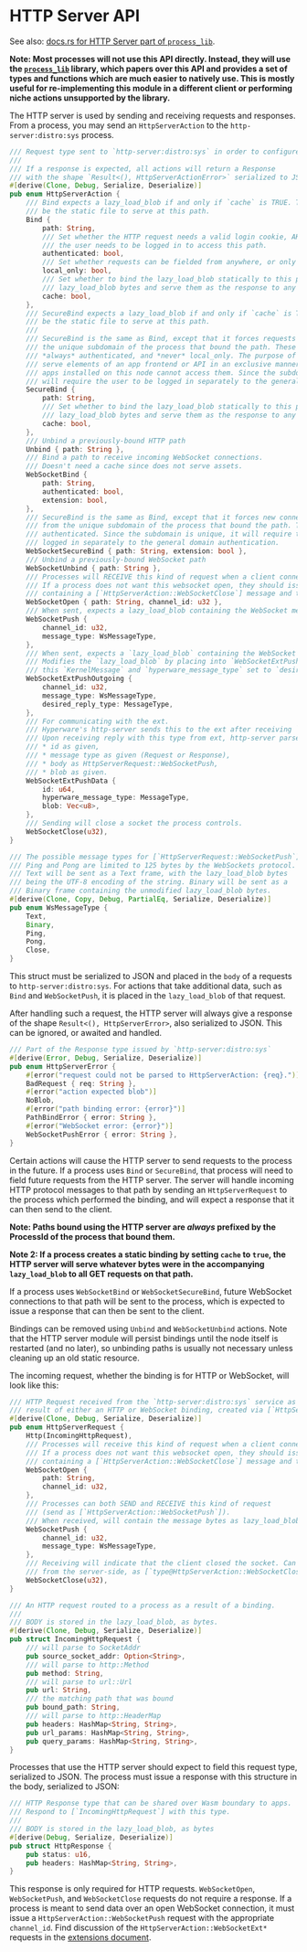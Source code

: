 # HTTP Server API

See also: [docs.rs for HTTP Server part of `process_lib`](https://docs.rs/hyperware_process_lib/latest/hyperware_process_lib/http/index.html).

**Note: Most processes will not use this API directly. Instead, they will use the [`process_lib`](../process_stdlib/overview.md) library, which papers over this API and provides a set of types and functions which are much easier to natively use. This is mostly useful for re-implementing this module in a different client or performing niche actions unsupported by the library.**

The HTTP server is used by sending and receiving requests and responses.
From a process, you may send an `HttpServerAction` to the `http-server:distro:sys` process.

```rust
/// Request type sent to `http-server:distro:sys` in order to configure it.
///
/// If a response is expected, all actions will return a Response
/// with the shape `Result<(), HttpServerActionError>` serialized to JSON.
#[derive(Clone, Debug, Serialize, Deserialize)]
pub enum HttpServerAction {
    /// Bind expects a lazy_load_blob if and only if `cache` is TRUE. The lazy_load_blob should
    /// be the static file to serve at this path.
    Bind {
        path: String,
        /// Set whether the HTTP request needs a valid login cookie, AKA, whether
        /// the user needs to be logged in to access this path.
        authenticated: bool,
        /// Set whether requests can be fielded from anywhere, or only the loopback address.
        local_only: bool,
        /// Set whether to bind the lazy_load_blob statically to this path. That is, take the
        /// lazy_load_blob bytes and serve them as the response to any request to this path.
        cache: bool,
    },
    /// SecureBind expects a lazy_load_blob if and only if `cache` is TRUE. The lazy_load_blob should
    /// be the static file to serve at this path.
    ///
    /// SecureBind is the same as Bind, except that it forces requests to be made from
    /// the unique subdomain of the process that bound the path. These requests are
    /// *always* authenticated, and *never* local_only. The purpose of SecureBind is to
    /// serve elements of an app frontend or API in an exclusive manner, such that other
    /// apps installed on this node cannot access them. Since the subdomain is unique, it
    /// will require the user to be logged in separately to the general domain authentication.
    SecureBind {
        path: String,
        /// Set whether to bind the lazy_load_blob statically to this path. That is, take the
        /// lazy_load_blob bytes and serve them as the response to any request to this path.
        cache: bool,
    },
    /// Unbind a previously-bound HTTP path
    Unbind { path: String },
    /// Bind a path to receive incoming WebSocket connections.
    /// Doesn't need a cache since does not serve assets.
    WebSocketBind {
        path: String,
        authenticated: bool,
        extension: bool,
    },
    /// SecureBind is the same as Bind, except that it forces new connections to be made
    /// from the unique subdomain of the process that bound the path. These are *always*
    /// authenticated. Since the subdomain is unique, it will require the user to be
    /// logged in separately to the general domain authentication.
    WebSocketSecureBind { path: String, extension: bool },
    /// Unbind a previously-bound WebSocket path
    WebSocketUnbind { path: String },
    /// Processes will RECEIVE this kind of request when a client connects to them.
    /// If a process does not want this websocket open, they should issue a *request*
    /// containing a [`HttpServerAction::WebSocketClose`] message and this channel ID.
    WebSocketOpen { path: String, channel_id: u32 },
    /// When sent, expects a lazy_load_blob containing the WebSocket message bytes to send.
    WebSocketPush {
        channel_id: u32,
        message_type: WsMessageType,
    },
    /// When sent, expects a `lazy_load_blob` containing the WebSocket message bytes to send.
    /// Modifies the `lazy_load_blob` by placing into `WebSocketExtPushData` with id taken from
    /// this `KernelMessage` and `hyperware_message_type` set to `desired_reply_type`.
    WebSocketExtPushOutgoing {
        channel_id: u32,
        message_type: WsMessageType,
        desired_reply_type: MessageType,
    },
    /// For communicating with the ext.
    /// Hyperware's http-server sends this to the ext after receiving `WebSocketExtPushOutgoing`.
    /// Upon receiving reply with this type from ext, http-server parses, setting:
    /// * id as given,
    /// * message type as given (Request or Response),
    /// * body as HttpServerRequest::WebSocketPush,
    /// * blob as given.
    WebSocketExtPushData {
        id: u64,
        hyperware_message_type: MessageType,
        blob: Vec<u8>,
    },
    /// Sending will close a socket the process controls.
    WebSocketClose(u32),
}

/// The possible message types for [`HttpServerRequest::WebSocketPush`].
/// Ping and Pong are limited to 125 bytes by the WebSockets protocol.
/// Text will be sent as a Text frame, with the lazy_load_blob bytes
/// being the UTF-8 encoding of the string. Binary will be sent as a
/// Binary frame containing the unmodified lazy_load_blob bytes.
#[derive(Clone, Copy, Debug, PartialEq, Serialize, Deserialize)]
pub enum WsMessageType {
    Text,
    Binary,
    Ping,
    Pong,
    Close,
}
```

This struct must be serialized to JSON and placed in the `body` of a requests to `http-server:distro:sys`.
For actions that take additional data, such as `Bind` and `WebSocketPush`, it is placed in the `lazy_load_blob` of that request.

After handling such a request, the HTTP server will always give a response of the shape `Result<(), HttpServerError>`, also serialized to JSON. This can be ignored, or awaited and handled.

```rust
/// Part of the Response type issued by `http-server:distro:sys`
#[derive(Error, Debug, Serialize, Deserialize)]
pub enum HttpServerError {
    #[error("request could not be parsed to HttpServerAction: {req}.")]
    BadRequest { req: String },
    #[error("action expected blob")]
    NoBlob,
    #[error("path binding error: {error}")]
    PathBindError { error: String },
    #[error("WebSocket error: {error}")]
    WebSocketPushError { error: String },
}
```

Certain actions will cause the HTTP server to send requests to the process in the future.
If a process uses `Bind` or `SecureBind`, that process will need to field future requests from the HTTP server. The server will handle incoming HTTP protocol messages to that path by sending an `HttpServerRequest` to the process which performed the binding, and will expect a response that it can then send to the client.

**Note: Paths bound using the HTTP server are *always* prefixed by the ProcessId of the process that bound them.**

**Note 2: If a process creates a static binding by setting `cache` to `true`, the HTTP server will serve whatever bytes were in the accompanying `lazy_load_blob` to all GET requests on that path.**

If a process uses `WebSocketBind` or `WebSocketSecureBind`, future WebSocket connections to that path will be sent to the process, which is expected to issue a response that can then be sent to the client.

Bindings can be removed using `Unbind` and `WebSocketUnbind` actions.
Note that the HTTP server module will persist bindings until the node itself is restarted (and no later), so unbinding paths is usually not necessary unless cleaning up an old static resource.

The incoming request, whether the binding is for HTTP or WebSocket, will look like this:
```rust
/// HTTP Request received from the `http-server:distro:sys` service as a
/// result of either an HTTP or WebSocket binding, created via [`HttpServerAction`].
#[derive(Clone, Debug, Serialize, Deserialize)]
pub enum HttpServerRequest {
    Http(IncomingHttpRequest),
    /// Processes will receive this kind of request when a client connects to them.
    /// If a process does not want this websocket open, they should issue a *request*
    /// containing a [`HttpServerAction::WebSocketClose`] message and this channel ID.
    WebSocketOpen {
        path: String,
        channel_id: u32,
    },
    /// Processes can both SEND and RECEIVE this kind of request
    /// (send as [`HttpServerAction::WebSocketPush`]).
    /// When received, will contain the message bytes as lazy_load_blob.
    WebSocketPush {
        channel_id: u32,
        message_type: WsMessageType,
    },
    /// Receiving will indicate that the client closed the socket. Can be sent to close
    /// from the server-side, as [`type@HttpServerAction::WebSocketClose`].
    WebSocketClose(u32),
}

/// An HTTP request routed to a process as a result of a binding.
///
/// BODY is stored in the lazy_load_blob, as bytes.
#[derive(Clone, Debug, Serialize, Deserialize)]
pub struct IncomingHttpRequest {
    /// will parse to SocketAddr
    pub source_socket_addr: Option<String>,
    /// will parse to http::Method
    pub method: String,
    /// will parse to url::Url
    pub url: String,
    /// the matching path that was bound
    pub bound_path: String,
    /// will parse to http::HeaderMap
    pub headers: HashMap<String, String>,
    pub url_params: HashMap<String, String>,
    pub query_params: HashMap<String, String>,
}
```

Processes that use the HTTP server should expect to field this request type, serialized to JSON.
The process must issue a response with this structure in the body, serialized to JSON:

```rust
/// HTTP Response type that can be shared over Wasm boundary to apps.
/// Respond to [`IncomingHttpRequest`] with this type.
///
/// BODY is stored in the lazy_load_blob, as bytes
#[derive(Debug, Serialize, Deserialize)]
pub struct HttpResponse {
    pub status: u16,
    pub headers: HashMap<String, String>,
}
```

This response is only required for HTTP requests.
`WebSocketOpen`, `WebSocketPush`, and `WebSocketClose` requests do not require a response.
If a process is meant to send data over an open WebSocket connection, it must issue a `HttpServerAction::WebSocketPush` request with the appropriate `channel_id`.
Find discussion of the `HttpServerAction::WebSocketExt*` requests in the [extensions document](../system/process/extensions.md).
